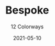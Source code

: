 ---
image_primary: "img/product_main_6_Joseph-Noble-Bespoke-Drapery-main.jpg"
image_secondary: "img/colorway_6_george.jpg"
description: "This%20is%20where%20aesthetics%20meets%20performance%20and%20principle.%20BESPOKE%20is%20a%20creamy-soft-to-the-touch%20textile%20possessing%20the%20endurance%20and%20sustainability%20you%20demand%20in%20a%20residential%20or%A0contract%20drapery%20fabric.%A0"
tags: 
  - "Textiles"
designer: "Joseph Noble"
href: "https://www.josephnoble.com/collections/bespoke/"
title: "Bespoke"
subtitle: "12 Colorways"
category: "Textiles"
manufacturer: "Joseph Noble"
slug: "/manufacturers/joseph-noble/textiles/joseph-noble-bespoke"
date: "2021-05-10"
---
